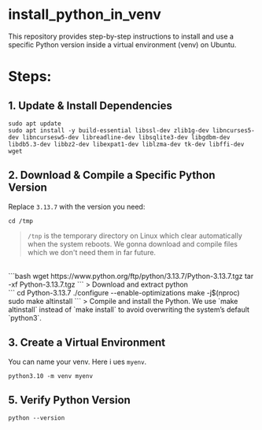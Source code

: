 # install_python_in_venv
This repository provides step-by-step instructions to install and use a specific Python version inside a virtual environment (venv) on Ubuntu.

# Steps:
## 1. Update & Install Dependencies
```
sudo apt update
sudo apt install -y build-essential libssl-dev zlib1g-dev libncurses5-dev libncursesw5-dev libreadline-dev libsqlite3-dev libgdbm-dev libdb5.3-dev libbz2-dev libexpat1-dev liblzma-dev tk-dev libffi-dev wget
```

## 2. Download & Compile a Specific Python Version
Replace `3.13.7` with the version you need:

```
cd /tmp
```
> `/tnp` is the temporary directory on Linux which clear automatically when the system reboots. We gonna download and compile files which we don't need them in far future.
<br>
```bash
wget https://www.python.org/ftp/python/3.13.7/Python-3.13.7.tgz
tar -xf Python-3.13.7.tgz
```
> Download and extract python
<br>
```
cd Python-3.13.7
./configure --enable-optimizations
make -j$(nproc)
sudo make altinstall
```
> Compile and install the Python. We use `make altinstall` instead of `make install` to avoid overwriting the system’s default `python3`.

## 3. Create a Virtual Environment
You can name your venv. Here i ues `myenv`.
```
python3.10 -m venv myenv
```

## 5. Verify Python Version
```
python --version
```
